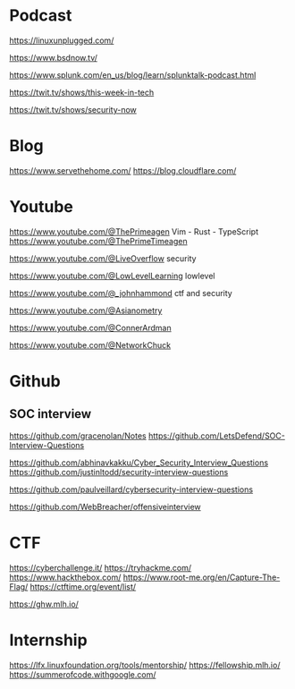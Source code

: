 

# Podcast
https://linuxunplugged.com/

https://www.bsdnow.tv/

https://www.splunk.com/en_us/blog/learn/splunktalk-podcast.html

https://twit.tv/shows/this-week-in-tech

https://twit.tv/shows/security-now


# Blog 
https://www.servethehome.com/
https://blog.cloudflare.com/

# Youtube
https://www.youtube.com/@ThePrimeagen Vim - Rust - TypeScript
https://www.youtube.com/@ThePrimeTimeagen

https://www.youtube.com/@LiveOverflow security

https://www.youtube.com/@LowLevelLearning lowlevel

https://www.youtube.com/@_johnhammond ctf and security

https://www.youtube.com/@Asianometry

https://www.youtube.com/@ConnerArdman 

https://www.youtube.com/@NetworkChuck
# Github
## SOC interview
https://github.com/gracenolan/Notes
https://github.com/LetsDefend/SOC-Interview-Questions

https://github.com/abhinavkakku/Cyber_Security_Interview_Questions
https://github.com/justinltodd/security-interview-questions

https://github.com/paulveillard/cybersecurity-interview-questions

https://github.com/WebBreacher/offensiveinterview




# CTF 
https://cyberchallenge.it/
https://tryhackme.com/
https://www.hackthebox.com/
https://www.root-me.org/en/Capture-The-Flag/
https://ctftime.org/event/list/

https://ghw.mlh.io/

# Internship
https://lfx.linuxfoundation.org/tools/mentorship/
https://fellowship.mlh.io/
https://summerofcode.withgoogle.com/

